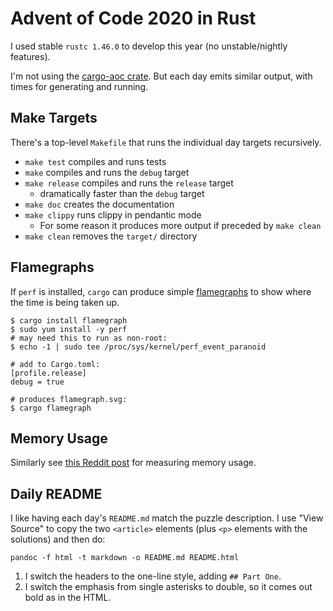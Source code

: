 # Advent of Code 2020 in Rust

I used stable `rustc 1.46.0` to develop this year (no unstable/nightly features).

I'm not using the [cargo-aoc crate](https://crates.io/crates/cargo-aoc). But each day emits similar output, with times for generating and running.

## Make Targets

There's a top-level `Makefile` that runs the individual day targets recursively.

- `make test` compiles and runs tests
- `make` compiles and runs the `debug` target
- `make release` compiles and runs the `release` target
  - dramatically faster than the `debug` target
- `make doc` creates the documentation
- `make clippy` runs clippy in pendantic mode
  - For some reason it produces more output if preceded by `make clean`
- `make clean` removes the `target/` directory

## Flamegraphs

If `perf` is installed, `cargo` can produce simple [flamegraphs](https://github.com/flamegraph-rs/flamegraph#systems-performance-work-guided-by-flamegraphs) to show where the time is being taken up.

    $ cargo install flamegraph
    $ sudo yum install -y perf
    # may need this to run as non-root:
    $ echo -1 | sudo tee /proc/sys/kernel/perf_event_paranoid

    # add to Cargo.toml:
    [profile.release]
    debug = true

    # produces flamegraph.svg:
    $ cargo flamegraph

## Memory Usage

Similarly see [this Reddit post](https://www.reddit.com/r/adventofcode/comments/k9btf6/2020_day_8_rust_visualising_memory_usage/) for measuring memory usage.

## Daily README

I like having each day's `README.md` match the puzzle description. I use "View Source" to copy the two `<article>` elements (plus `<p>` elements with the solutions) and then do:

    pandoc -f html -t markdown -o README.md README.html

1. I switch the headers to the one-line style, adding `## Part One`.
1. I switch the emphasis from single asterisks to double, so it comes out bold as in the HTML.
